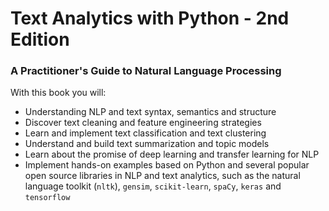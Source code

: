 # Text Analytics with Python - 2nd Edition
### A Practitioner's Guide to Natural Language Processing

With this book you will:
- Understanding NLP and text syntax, semantics and structure
- Discover text cleaning and feature engineering strategies
- Learn and implement text classification and text clustering
- Understand and build text summarization and topic models
- Learn about the promise of deep learning and transfer learning for NLP
- Implement hands-on examples based on Python and several popular open source libraries 
 in NLP and text analytics, such as the natural language toolkit (`nltk`), 
 `gensim`, `scikit-learn`, `spaCy`, `keras` and `tensorflow`
 
 


